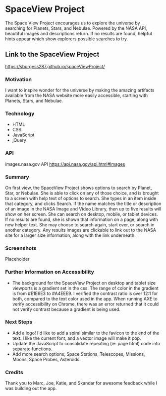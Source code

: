 # SpaceView Project

The Space View Project encourages us to explore the universe by searching for Planets,
Stars, and Nebulae. Powered by the NASA API, beautiful images and descriptions return. 
If no results are found, helpful hints appear which show explorers possible searches
to try.

## Link to the SpaceView Project
https://sburgess287.github.io/spaceViewProject/

### Motivation
I want to inspire wonder for the universe by making the amazing artifacts available 
from the NASA website more easily accessible, starting with Planets, Stars, and Nebulae.

### Technology
- HTML
- CSS
- JavaScript
- jQuery

### API
images.nasa.gov API
https://api.nasa.gov/api.html#Images

### Summary
On first view, the SpaceView Project shows options to search by Planet, Star, or Nebulae.
She is able to click on any of those choice, and is brought to a screen with help
text of options to search. She types in an item inside that category, and clicks Search.
If the name matches the title or description of an image in the NASA Image and Video 
Library, then up to five results will show on her screen. She can search on desktop, 
mobile, or tablet devices. If no results are found, she is shown that information on 
a page, along with new helper text. She may choose to search again, start over, or 
search in another category. Any results images are clickable to link out to the NASA
site for a larger size information, along with the link underneath.

### Screenshots

Placeholder

### Further Information on Accessibility
- The background for the SpaceView Project on desktop and tablet size viewports is a 
gradient set in the css. The range of color in the gradient is from #E1E6E3 to #A4EEE9.
I verified the contrast ratio is over 12:1 for both, compared to the text color used
in the app. When running AXE to verify accessibility on Chrome, there was an error
returned that it could not verify contrast because a gradient is being used. 

### Next Steps
- Add a logo! I'd like to add a spiral similar to the favicon to the end of the text. I 
like the current font, and a vector image will make it pop.
- Update the JavaScript to consolidate repeating (ie: page html) code into
separate functions.
- Add more search options; Space Stations, Telescopes, Missions, Moons, Space Probes, 
Asteroids.

### Credits
Thank you to Marc, Joe, Katie, and Skandar for awesome feedback while I was building
out the app. 


